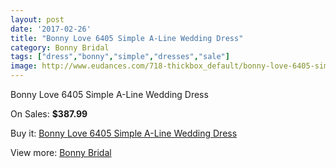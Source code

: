 ```yaml
---
layout: post
date: '2017-02-26'
title: "Bonny Love 6405 Simple A-Line Wedding Dress"
category: Bonny Bridal
tags: ["dress","bonny","simple","dresses","sale"]
image: http://www.eudances.com/718-thickbox_default/bonny-love-6405-simple-a-line-wedding-dress.jpg
---
```

Bonny Love 6405 Simple A-Line Wedding Dress

On Sales: **$387.99**
<a href="https://www.eudances.com/en/bonny-bridal/229-bonny-love-6405-simple-a-line-wedding-dress.html"><amp-img layout="responsive" width="600" height="600" src="//www.eudances.com/718-thickbox_default/bonny-love-6405-simple-a-line-wedding-dress.jpg" alt="Bonny Love 6405 Simple A-Line Wedding Dress 0" /></a>
<a href="https://www.eudances.com/en/bonny-bridal/229-bonny-love-6405-simple-a-line-wedding-dress.html"><amp-img layout="responsive" width="600" height="600" src="//www.eudances.com/719-thickbox_default/bonny-love-6405-simple-a-line-wedding-dress.jpg" alt="Bonny Love 6405 Simple A-Line Wedding Dress 1" /></a>

Buy it: [Bonny Love 6405 Simple A-Line Wedding Dress](https://www.eudances.com/en/bonny-bridal/229-bonny-love-6405-simple-a-line-wedding-dress.html "Bonny Love 6405 Simple A-Line Wedding Dress")

View more: [Bonny Bridal](https://www.eudances.com/en/3-bonny-bridal "Bonny Bridal")